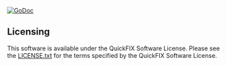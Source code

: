 [![GoDoc](https://godoc.org/github.com/quickfixgo/fix42?status.png)](https://godoc.org/github.com/quickfixgo/fix42)

Licensing
---------

This software is available under the QuickFIX Software License. Please see the [LICENSE.txt](https://github.com/quickfixgo/quickfix/blob/master/LICENSE.txt) for the terms specified by the QuickFIX Software License.
